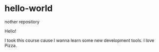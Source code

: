 # hello-world
nother repository

Hello!

I took this course cause I wanna learn some new development tools.
I love Pizza.
